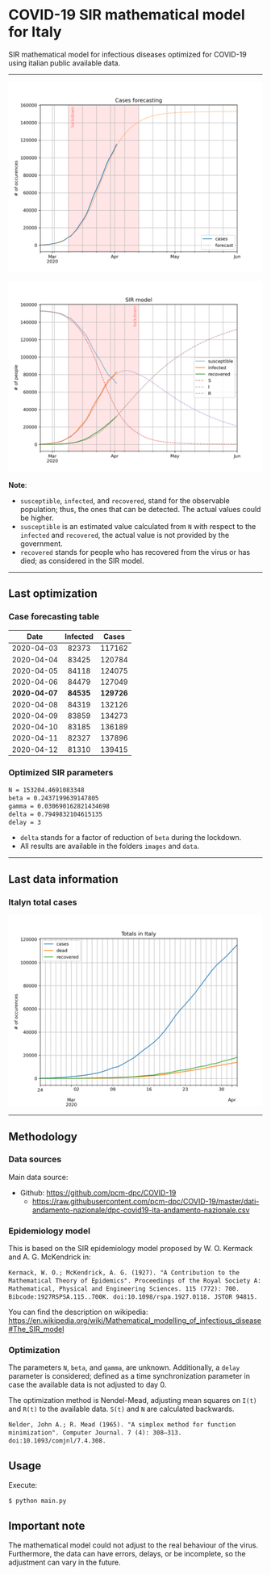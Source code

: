 # COVID-19 SIR mathematical model for Italy

SIR mathematical model for infectious diseases optimized for COVID-19 using italian public available data.

-----

![sir-cases](https://github.com/agastalver/sir-covid-19-italy/raw/master/images/generated-sir-cases.png "SIR Model Cases")

![sir](https://github.com/agastalver/sir-covid-19-italy/raw/master/images/generated-sir.png "SIR Model")

**Note**: 

* `susceptible`, `infected`, and `recovered`, stand for the observable population; thus, the ones that can be detected. The actual values could be higher.
* `susceptible` is an estimated value calculated from `N` with respect to the `infected` and `recovered`, the actual value is not provided by the government.
* `recovered` stands for people who has recovered from the virus or has died; as considered in the SIR model.

-----

## Last optimization

### Case forecasting table

| Date           | Infected  | Cases      |
|:--------------:|:---------:|:----------:|
| 2020-04-03     | 82373     | 117162     |
| 2020-04-04     | 83425     | 120784     |
| 2020-04-05     | 84118     | 124075     |
| 2020-04-06     | 84479     | 127049     |
| **2020-04-07** | **84535** | **129726** |
| 2020-04-08     | 84319     | 132126     |
| 2020-04-09     | 83859     | 134273     |
| 2020-04-10     | 83185     | 136189     |
| 2020-04-11     | 82327     | 137896     |
| 2020-04-12     | 81310     | 139415     |

### Optimized SIR parameters

```
N = 153204.4691083348
beta = 0.2437199639147805
gamma = 0.030690162821434698
delta = 0.7949832104615135
delay = 3
```

* `delta` stands for a factor of reduction of `beta` during the lockdown.
* All results are available in the folders `images` and `data`.

-----

## Last data information

### Italyn total cases

![total](https://github.com/agastalver/sir-covid-19-italy/raw/master/images/generated-total.png "Total cases")

-----

## Methodology

### Data sources

Main data source:

* Github: https://github.com/pcm-dpc/COVID-19
  * https://raw.githubusercontent.com/pcm-dpc/COVID-19/master/dati-andamento-nazionale/dpc-covid19-ita-andamento-nazionale.csv

### Epidemiology model

This is based on the SIR epidemiology model proposed by W. O. Kermack and A. G. McKendrick in:

```
Kermack, W. O.; McKendrick, A. G. (1927). "A Contribution to the Mathematical Theory of Epidemics". Proceedings of the Royal Society A: Mathematical, Physical and Engineering Sciences. 115 (772): 700. Bibcode:1927RSPSA.115..700K. doi:10.1098/rspa.1927.0118. JSTOR 94815.
```

You can find the description on wikipedia: https://en.wikipedia.org/wiki/Mathematical_modelling_of_infectious_disease#The_SIR_model

### Optimization

The parameters `N`, `beta`, and `gamma`, are unknown. Additionally, a `delay` parameter is considered; defined as a time synchronization parameter in case the available data is not adjusted to day 0.

The optimization method is Nendel-Mead, adjusting mean squares on `I(t)` and `R(t)` to the available data. `S(t)` and `N` are calculated backwards.

```
Nelder, John A.; R. Mead (1965). "A simplex method for function minimization". Computer Journal. 7 (4): 308–313. doi:10.1093/comjnl/7.4.308.
```

## Usage

Execute:

```
$ python main.py
```

## Important note

The mathematical model could not adjust to the real behaviour of the virus. Furthermore, the data can have errors, delays, or be incomplete, so the adjustment can vary in the future.
